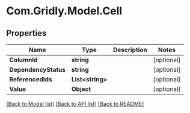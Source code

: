 # Com.Gridly.Model.Cell

## Properties

Name | Type | Description | Notes
------------ | ------------- | ------------- | -------------
**ColumnId** | **string** |  | [optional] 
**DependencyStatus** | **string** |  | [optional] 
**ReferencedIds** | **List&lt;string&gt;** |  | [optional] 
**Value** | **Object** |  | [optional] 

[[Back to Model list]](../README.md#documentation-for-models) [[Back to API list]](../README.md#documentation-for-api-endpoints) [[Back to README]](../README.md)

